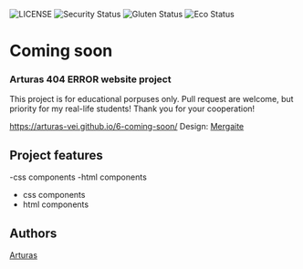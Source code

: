 ![LICENSE](https://img.shields.io/badge/license-MIT-blue.svg?style=flat-square)
![Security Status](https://img.shields.io/security-headers?label=Security&url=https%3A%2F%2Fgithub.com&style=flat-square)
![Gluten Status](https://img.shields.io/badge/Gluten-Free-green.svg)
![Eco Status](https://img.shields.io/badge/ECO-Friendly-green.svg)


# Coming soon
### Arturas 404 ERROR  website project

This project is for educational porpuses only. Pull request are welcome, but priority for my real-life students! Thank you for your cooperation!


https://arturas-vei.github.io/6-coming-soon/
Design: [Mergaite](https://cdn.discordapp.com/attachments/648536139677958156/648860692459290634/unknown.png)

## Project features
-css components
-html components
- css components
- html components

## Authors
[Arturas](https://github.com/arturas-vei/mergaite3)